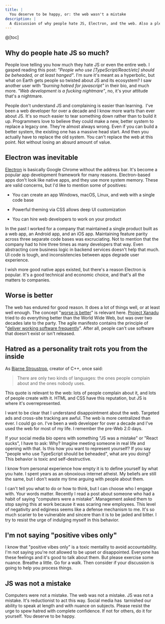 ```yaml
---
title: |
  You deserve to be happy, or: the web wasn't a mistake
description: |
  A discussion of why people hate JS, Electron, and the web. Also a plea about how excessive negativity hurts you and those around you.
---
```


@[toc]

## Why do people hate JS so much?

People love telling you how much they hate JS or even the entire web. I gasped reading this post: _"People who use [TypeScript/React/etc] should be beheaded, or at least hanged"_. I'm sure it's meant as a hyperbolic, but what on Earth gets people so twisted about JS and its ecosystem? I saw another user with _"burning hatred for javascript"_ in their bio, and much more. _"Web development is a fucking nightmare"_, no, it's your attitude that's a nightmare.

People don't understand JS and complaining is easier than learning.  I've been a web developer for over a decade and I know more warts than ever about JS. It's so much easier to tear something down rather than to build it up. Programmers love to believe they could make a new, better system to replace a legacy one. They're almost always wrong. Even if you can build a better system, the existing one has a massive head start. And then you actually have to replace the old system. You can't replace the web at this point. Not without losing an absurd amount of value.

## Electron was inevitable

[Electron](<https://en.wikipedia.org/wiki/Electron_(software_framework)> "https://en.wikipedia.org/wiki/Electron_(software_framework)") is basically Google Chrome without the address bar. It's become a popular app development framework for many reasons. Electron-based apps don't look like native apps, and they use more system memory. These are valid concerns, but I'd like to mention some of positives:

- You can create an app Windows, macOS, Linux, and web with a single code base

- Powerful theming via CSS allows deep UI customization

- You can hire web developers to work on your product

In the past I worked for a company that maintained a single product built as a web app, an Android app, and an iOS app. Maintaining feature parity across three separate code bases was excruciating. Not to mention that the company had to hire three times as many developers that way. Even abstracting core business logic in backend services doesn't help that much. UI code is tough, and inconsistencies between apps degrade user experience.

I wish more good native apps existed, but there's a reason Electron is popular. It's a good technical and economic choice, and that's all the matters to companies.

## Worse is better

The web has endured for good reason. It does a lot of things well, or at least well enough. The concept "[worse is better](https://en.wikipedia.org/wiki/Worse_is_better)" is relevant here. [Project Xanadu](https://en.wikipedia.org/wiki/Project_Xanadu) tried to do everything better than the World Wide Web, but was over two decades late to the party. The agile manifesto contains the principle of "[deliver working software frequently](https://agilemanifesto.org/principles.html)". After all, people can't use software that doesn't exist or isn't released.

## Hatred as a personality trait rots you from the inside

As [Bjarne Stroustrop](https://www.stroustrup.com/quotes.html "https://www.stroustrup.com/quotes.html"), creator of C++, once said:

> There are only two kinds of languages: the ones people complain about and the ones nobody uses.

This quote is relevant to the web: lots of people complain about it, and lots of people create with it. HTML and CSS have this reputation, but JS is where it's overrepresented.

I want to be clear that I understand disappointment about the web. Targeted ads and cross-site tracking are awful. The web is more centralized than ever. I could go on. I've been a web developer for over a decade and I've used the web for most of my life. I remember the pre-Web 2.0 days.

If your social media bio opens with something "JS was a mistake" or "React sucks", I have to ask: Why? Imagine meeting someone in real life and opening with that. Is this how you want to represent yourself? If you say "people who use TypeScript should be beheaded", what are you doing? This behavior is toxic and self-destructive.

I know from personal experience how empty it is to define yourself by what you hate. I spent years as an obnoxious internet atheist. My beliefs are still the same, but I don't waste my time arguing with people about them.

I can't tell you what to do or how to think, but I can choose who I engage with. Your words matter. Recently I read a post about someone who had a habit of saying "computers were a mistake". Management asked them to stop saying this at work because it was scaring new employees. This level of negativity and edginess seems like a defense mechanism to me. It's so much scarier to be vulnerable and sincere than it is to be jaded and bitter. I try to resist the urge of indulging myself in this behavior.

## I'm not saying "positive vibes only"

I know that "positive vibes only" is a toxic mentality to avoid accountability. I'm not saying you're not allowed to be upset or disappointed. Everyone has these feelings and it's good to talk about them. But please exercise some nuance. Breathe a little. Go for a walk. Then consider if your discussion is going to help you process things.

## JS was not a mistake

Computers were not a mistake. The web was not a mistake. JS was not a mistake. It's reductionist to act this way. Social media has  tarnished our ability to speak at length and with nuance on subjects. Please resist the urge to spew hatred with complete confidence. If not for others, do it for yourself. You deserve to be happy.
